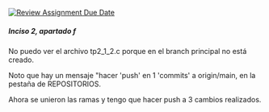 [![Review Assignment Due Date](https://classroom.github.com/assets/deadline-readme-button-22041afd0340ce965d47ae6ef1cefeee28c7c493a6346c4f15d667ab976d596c.svg)](https://classroom.github.com/a/x_DJ96am)

##### Inciso 2, apartado f
No puedo ver el archivo tp2_1_2.c porque en el branch principal no está creado.

Noto que hay un mensaje "hacer 'push' en 1 'commits' a origin/main, en la pestaña de REPOSITORIOS.

Ahora se unieron las ramas y tengo que hacer push a 3 cambios realizados.
